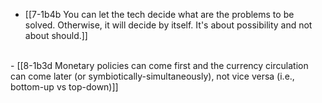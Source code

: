 - [[7-1b4b You can let the tech decide what are the problems to be solved. Otherwise, it will decide by itself. It's about possibility and not about should.]]
<br>
- [[8-1b3d Monetary policies can come first and the currency circulation can come later (or symbiotically-simultaneously), not vice versa (i.e., bottom-up vs top-down)]]
